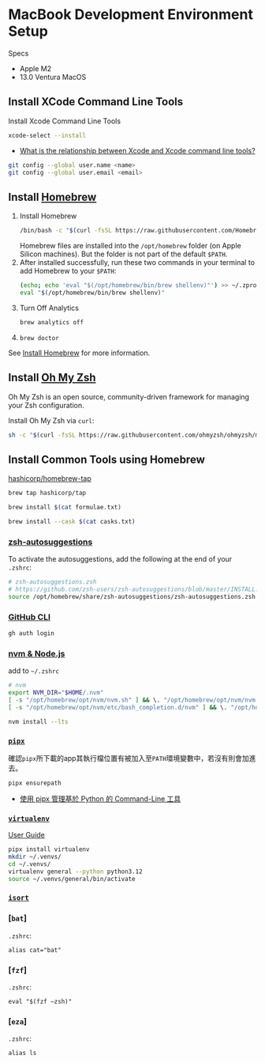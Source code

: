 # MacBook Development Environment Setup
Specs
- Apple M2
- 13.0 Ventura MacOS

## Install XCode Command Line Tools
Install Xcode Command Line Tools
```bash
xcode-select --install
```
- [What is the relationship between Xcode and Xcode command line tools?](https://apple.stackexchange.com/questions/150978/what-is-the-relationship-between-xcode-and-xcode-command-line-tools)

```bash
git config --global user.name <name>
git config --global user.email <email>

```

## Install [Homebrew](https://brew.sh/)

1. Install Homebrew
   ```bash
   /bin/bash -c "$(curl -fsSL https://raw.githubusercontent.com/Homebrew/install/HEAD/install.sh)"
   ```
   Homebrew files are installed into the `/opt/homebrew` folder (on Apple Silicon machines). But the folder is not part of the default `$PATH`.
2. After installed successfully, run these two commands in your terminal to add Homebrew to your `$PATH`:
   ```bash
   (echo; echo 'eval "$(/opt/homebrew/bin/brew shellenv)"') >> ~/.zprofile
   eval "$(/opt/homebrew/bin/brew shellenv)"
   ```
3. Turn Off Analytics
   ```bash
   brew analytics off
   ```
4. `brew doctor`

See [Install Homebrew](https://mac.install.guide/homebrew/3) for more information.


## Install [Oh My Zsh](https://ohmyz.sh/#install)
Oh My Zsh is an open source, community-driven framework for managing your Zsh configuration.

Install Oh My Zsh via `curl`:
```bash
sh -c "$(curl -fsSL https://raw.githubusercontent.com/ohmyzsh/ohmyzsh/master/tools/install.sh)"
```

## Install Common Tools using Homebrew

[hashicorp/homebrew-tap](https://github.com/hashicorp/homebrew-tap)
```bash
brew tap hashicorp/tap
```

```bash
brew install $(cat formulae.txt)
```

```bash
brew install --cask $(cat casks.txt)
```

### [zsh-autosuggestions](https://github.com/zsh-users/zsh-autosuggestions/blob/master/INSTALL.md#homebrew)

To activate the autosuggestions, add the following at the end of your `.zshrc`:

```bash
# zsh-autosuggestions.zsh
# https://github.com/zsh-users/zsh-autosuggestions/blob/master/INSTALL.md
source /opt/homebrew/share/zsh-autosuggestions/zsh-autosuggestions.zsh
```

### [GitHub CLI](https://cli.github.com/)
```bash
gh auth login
```

### [nvm & Node.js](https://nodejs.org/en/download/package-manager/current)

add to `~/.zshrc`
```bash
# nvm
export NVM_DIR="$HOME/.nvm"
[ -s "/opt/homebrew/opt/nvm/nvm.sh" ] && \. "/opt/homebrew/opt/nvm/nvm.sh"  # This loads nvm
[ -s "/opt/homebrew/opt/nvm/etc/bash_completion.d/nvm" ] && \. "/opt/homebrew/opt/nvm/etc/bash_completion.d/nvm"  # This loads nvm bash_completion
```

```bash
nvm install --lts
```

### [`pipx`](https://pipx.pypa.io/stable/)

確認`pipx`所下載的app其執行檔位置有被加入至`PATH`環境變數中，若沒有則會加進去。
```
pipx ensurepath
```

- [使用 pipx 管理基於 Python 的 Command-Line 工具](https://josix.tw/post/pipx-deep-dive/)

### [`virtualenv`](https://virtualenv.pypa.io/en/latest/installation.html#via-pipx)

[User Guide](https://virtualenv.pypa.io/en/latest/user_guide.html)

```bash
pipx install virtualenv
mkdir ~/.venvs/
cd ~/.venvs/
virtualenv general --python python3.12
source ~/.venvs/general/bin/activate
```

### [`isort`](https://pycqa.github.io/isort/)

### [`bat`]

`.zshrc`:
```
alias cat="bat"
```

### [`fzf`]

`.zshrc`:

```
eval "$(fzf –zsh)"
```

### [`eza`]

`.zshrc`:

```
alias ls 
```